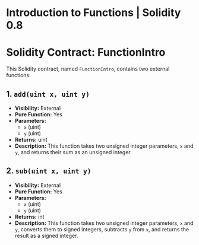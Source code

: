 # Introduction to Functions | Solidity 0.8 

# Solidity Contract: FunctionIntro

This Solidity contract, named `FunctionIntro`, contains two external functions:

## 1. `add(uint x, uint y)`

- **Visibility:** External
- **Pure Function:** Yes
- **Parameters:**
  - `x` (uint)
  - `y` (uint)
- **Returns:** uint
- **Description:** This function takes two unsigned integer parameters, `x` and `y`, and returns their sum as an unsigned integer.

## 2. `sub(uint x, uint y)`

- **Visibility:** External
- **Pure Function:** Yes
- **Parameters:**
  - `x` (uint)
  - `y` (uint)
- **Returns:** int
- **Description:** This function takes two unsigned integer parameters, `x` and `y`, converts them to signed integers, subtracts `y` from `x`, and returns the result as a signed integer.

